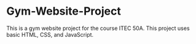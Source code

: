 # Gym-Website-Project

This is a gym website project for the course ITEC 50A. This project uses basic HTML, CSS, and JavaScript.
